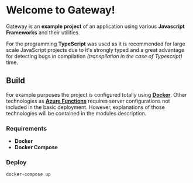 # Welcome to Gateway!

Gateway is an **example project** of an application using various **Javascript Frameworks** and their utilities.

For the programming **TypeScript** was used as it is recommended for large scale JavaScript projects due to it's strongly typed and a great advantage for detecting bugs in compilation _(transpilation in the case of Typescript)_ time.

## Build

For example purposes the project is configured totally using [**Docker**](https://www.docker.com/). Other technologies as [**Azure Functions**](https://azure.microsoft.com/en-us/services/functions/) requires server configurations not included in the basic deployment. However, explanations of those technologies will be contained in the modules description.

### Requirements

- **Docker**
- **Docker Compose**

### Deploy

```sh
docker-compose up
```
